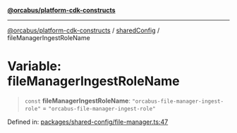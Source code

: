 [**@orcabus/platform-cdk-constructs**](../../../../README.md)

***

[@orcabus/platform-cdk-constructs](../../../../README.md) / [sharedConfig](../README.md) / fileManagerIngestRoleName

# Variable: fileManagerIngestRoleName

> `const` **fileManagerIngestRoleName**: `"orcabus-file-manager-ingest-role"` = `"orcabus-file-manager-ingest-role"`

Defined in: [packages/shared-config/file-manager.ts:47](https://github.com/OrcaBus/platform-cdk-constructs/blob/main/packages/shared-config/file-manager.ts#L47)
